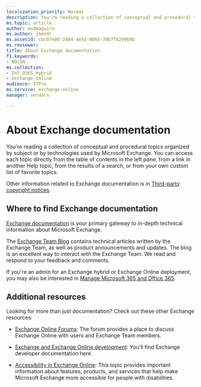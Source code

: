 ```yaml
---
localization_priority: Normal
description: You're reading a collection of conceptual and procedural topics organized by subject or by technologies used by Microsoft Exchange. You can access each topic directly from the table of contents in the left pane, from a link in another Help topic, from the results of a search, or from your own custom list of favorite topics.
ms.topic: article
author: msdmaguire
ms.author: jhendr
ms.assetid: cbc07e0d-2884-4e5d-8065-39b7f6299b9b
ms.reviewer: 
title: About Exchange documentation
f1.keywords:
- NOCSH
ms.collection:
- Ent_O365_Hybrid
- exchange-online
audience: ITPro
ms.service: exchange-online
manager: serdars

---
```


# About Exchange documentation

You're reading a collection of conceptual and procedural topics organized by subject or by technologies used by Microsoft Exchange. You can access each topic directly from the table of contents in the left pane, from a link in another Help topic, from the results of a search, or from your own custom list of favorite topics.

Other information related to Exchange documentation is in [Third-party copyright notices](../ExchangeServer/about-documentation/third-party-copyrights.md).

## Where to find Exchange documentation

[Exchange documentation](../Hub/index.yml) is your primary gateway to in-depth technical information about Microsoft Exchange.

The [Exchange Team Blog](https://techcommunity.microsoft.com/t5/exchange-team-blog/bg-p/Exchange) contains technical articles written by the Exchange Team, as well as product announcements and updates. The blog is an excellent way to interact with the Exchange Team. We read and respond to your feedback and comments.

If you're an admin for an Exchange hybrid or Exchange Online deployment, you may also be interested in [Manage Microsoft 365 and Office 365](/Office365/).

## Additional resources

Looking for more than just documentation? Check out these other Exchange resources:

- [Exchange Online Forums](/answers/topics/office-exchange-server-itpro.html): The forum provides a place to discuss Exchange Online with users and Exchange Team members.

- [Exchange and Exchange Online development](/exchange/client-developer/exchange-server-development): You'll find Exchange developer documentation here.

- [Accessibility in Exchange Online](./accessibility/accessibility.md): This topic provides important information about features, products, and services that help make Microsoft Exchange more accessible for people with disabilities.